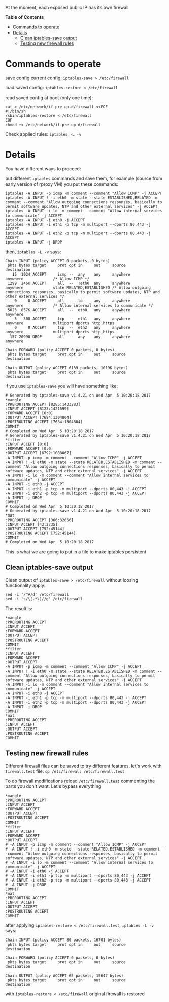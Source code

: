 At the moment, each exposed public IP has its own firewall

<!-- START doctoc generated TOC please keep comment here to allow auto update -->
<!-- DON'T EDIT THIS SECTION, INSTEAD RE-RUN doctoc TO UPDATE -->
**Table of Contents**

- [Commands to operate](#commands-to-operate)
- [Details](#details)
  - [Clean iptables-save output](#clean-iptables-save-output)
  - [Testing new firewall rules](#testing-new-firewall-rules)

<!-- END doctoc generated TOC please keep comment here to allow auto update -->

# Commands to operate

save config current config: `iptables-save > /etc/firewall`

load saved config: `iptables-restore < /etc/firewall`

read saved config at boot (only one time):

```
cat > /etc/network/if-pre-up.d/firewall <<EOF
#!/bin/sh
/sbin/iptables-restore < /etc/firewall
EOF
chmod +x /etc/network/if-pre-up.d/firewall
```

Check applied rules: `iptables -L -v`

# Details

You have different ways to proceed:

put different `iptables` commands and save them, for example (source from early version of rproxy VM) you put these commands:

```
iptables -A INPUT -p icmp -m comment --comment "Allow ICMP" -j ACCEPT
iptables -A INPUT ! -i eth0 -m state --state ESTABLISHED,RELATED -m comment --comment "Allow outgoing connections responses, basically to permit software updates, NTP and other external services" -j ACCEPT
iptables -A INPUT -i lo -m comment --comment "Allow internal services to communicate" -j ACCEPT
iptables -A INPUT -i eth0 -j ACCEPT
iptables -A INPUT -i eth1 -p tcp -m multiport --dports 80,443 -j ACCEPT
iptables -A INPUT -i eth2 -p tcp -m multiport --dports 80,443 -j ACCEPT
iptables -A INPUT -j DROP
```

then, `iptables -L -v` says:

```
Chain INPUT (policy ACCEPT 0 packets, 0 bytes)
 pkts bytes target     prot opt in     out     source               destination         
   15  1024 ACCEPT     icmp --  any    any     anywhere             anywhere             /* Allow ICMP */
 1299  246K ACCEPT     all  --  !eth0  any     anywhere             anywhere             state RELATED,ESTABLISHED /* Allow outgoing connections responses, basically to permit software updates, NTP and other external services */
    0     0 ACCEPT     all  --  lo     any     anywhere             anywhere             /* Allow internal services to communicate */
 5023  857K ACCEPT     all  --  eth0   any     anywhere             anywhere            
    5   300 ACCEPT     tcp  --  eth1   any     anywhere             anywhere             multiport dports http,https
    0     0 ACCEPT     tcp  --  eth2   any     anywhere             anywhere             multiport dports http,https
  157 20990 DROP       all  --  any    any     anywhere             anywhere            

Chain FORWARD (policy ACCEPT 0 packets, 0 bytes)
 pkts bytes target     prot opt in     out     source               destination         

Chain OUTPUT (policy ACCEPT 6139 packets, 1019K bytes)
 pkts bytes target     prot opt in     out     source               destination  
```

if you use `iptables-save` you will have something like:

```
# Generated by iptables-save v1.4.21 on Wed Apr  5 10:20:18 2017
*mangle
:PREROUTING ACCEPT [8285:1433283]
:INPUT ACCEPT [8123:1421599]
:FORWARD ACCEPT [0:0]
:OUTPUT ACCEPT [7684:1304804]
:POSTROUTING ACCEPT [7684:1304804]
COMMIT
# Completed on Wed Apr  5 10:20:18 2017
# Generated by iptables-save v1.4.21 on Wed Apr  5 10:20:18 2017
*filter
:INPUT ACCEPT [0:0]
:FORWARD ACCEPT [0:0]
:OUTPUT ACCEPT [6792:1088067]
-A INPUT -p icmp -m comment --comment "Allow ICMP" -j ACCEPT
-A INPUT ! -i eth0 -m state --state RELATED,ESTABLISHED -m comment --comment "Allow outgoing connections responses, basically to permit software updates, NTP and other external services" -j ACCEPT
-A INPUT -i lo -m comment --comment "Allow internal services to communicate" -j ACCEPT
-A INPUT -i eth0 -j ACCEPT
-A INPUT -i eth1 -p tcp -m multiport --dports 80,443 -j ACCEPT
-A INPUT -i eth2 -p tcp -m multiport --dports 80,443 -j ACCEPT
-A INPUT -j DROP
COMMIT
# Completed on Wed Apr  5 10:20:18 2017
# Generated by iptables-save v1.4.21 on Wed Apr  5 10:20:18 2017
*nat
:PREROUTING ACCEPT [366:32656]
:INPUT ACCEPT [43:2735]
:OUTPUT ACCEPT [752:45144]
:POSTROUTING ACCEPT [752:45144]
COMMIT
# Completed on Wed Apr  5 10:20:18 2017
```

This is what we are going to put in a file to make iptables persistent

## Clean iptables-save output

Clean output of `iptables-save > /etc/firewall` without loosing functionality apply:

```
sed -i '/^#/d' /etc/firewall
sed -i 's/\[.*\]//g' /etc/firewall
```

The result is:

```
*mangle
:PREROUTING ACCEPT
:INPUT ACCEPT
:FORWARD ACCEPT
:OUTPUT ACCEPT
:POSTROUTING ACCEPT
COMMIT
*filter
:INPUT ACCEPT
:FORWARD ACCEPT
:OUTPUT ACCEPT
-A INPUT -p icmp -m comment --comment "Allow ICMP" -j ACCEPT
-A INPUT ! -i eth0 -m state --state RELATED,ESTABLISHED -m comment --comment "Allow outgoing connections responses, basically to permit software updates, NTP and other external services" -j ACCEPT
-A INPUT -i lo -m comment --comment "Allow internal services to communicate" -j ACCEPT
-A INPUT -i eth0 -j ACCEPT
-A INPUT -i eth1 -p tcp -m multiport --dports 80,443 -j ACCEPT
-A INPUT -i eth2 -p tcp -m multiport --dports 80,443 -j ACCEPT
-A INPUT -j DROP
COMMIT
*nat
:PREROUTING ACCEPT
:INPUT ACCEPT
:OUTPUT ACCEPT
:POSTROUTING ACCEPT
COMMIT
```

## Testing new firewall rules

Different firewall files can be saved to try different features, let's work with `firewall.test` file: `cp /etc/firewall /etc/firewall.test`

To do firewall modifications reload `/etc/firewall.test` commenting the parts you don't want. Let's bypass everything

```
*mangle
:PREROUTING ACCEPT
:INPUT ACCEPT
:FORWARD ACCEPT
:OUTPUT ACCEPT
:POSTROUTING ACCEPT
COMMIT
*filter
:INPUT ACCEPT
:FORWARD ACCEPT
:OUTPUT ACCEPT
# -A INPUT -p icmp -m comment --comment "Allow ICMP" -j ACCEPT
# -A INPUT ! -i eth0 -m state --state RELATED,ESTABLISHED -m comment --comment "Allow outgoing connections responses, basically to permit software updates, NTP and other external services" -j ACCEPT
# -A INPUT -i lo -m comment --comment "Allow internal services to communicate" -j ACCEPT
# -A INPUT -i eth0 -j ACCEPT
# -A INPUT -i eth1 -p tcp -m multiport --dports 80,443 -j ACCEPT
# -A INPUT -i eth2 -p tcp -m multiport --dports 80,443 -j ACCEPT
# -A INPUT -j DROP
COMMIT
*nat
:PREROUTING ACCEPT
:INPUT ACCEPT
:OUTPUT ACCEPT
:POSTROUTING ACCEPT
COMMIT
```

after applying `iptables-restore < /etc/firewall.test`, `iptables -L -v` says:

```
Chain INPUT (policy ACCEPT 80 packets, 16701 bytes)
 pkts bytes target     prot opt in     out     source               destination         

Chain FORWARD (policy ACCEPT 0 packets, 0 bytes)
 pkts bytes target     prot opt in     out     source               destination         

Chain OUTPUT (policy ACCEPT 65 packets, 15647 bytes)
 pkts bytes target     prot opt in     out     source               destination 
```

with `iptables-restore < /etc/firewall` original firewall is restored
